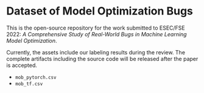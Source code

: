 # Dataset of Model Optimization Bugs

This is the open-source repository for the work submitted to ESEC/FSE 2022: *A Comprehensive Study of Real-World Bugs in Machine Learning Model Optimization*.

Currently, the assets include our labeling results during the review. The complete artifacts including the source code will be released after the paper is accepted.

- `mob_pytorch.csv`
- `mob_tf.csv`
